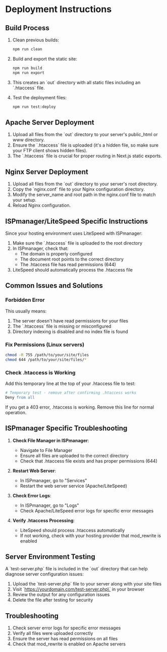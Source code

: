 # Deployment Instructions

## Build Process

1. Clean previous builds:
   ```bash
   npm run clean
   ```

2. Build and export the static site:
   ```bash
   npm run build
   npm run export
   ```

3. This creates an \`out\` directory with all static files including an \`.htaccess\` file.

4. Test the deployment files:
   ```bash
   npm run test:deploy
   ```

## Apache Server Deployment

1. Upload all files from the \`out\` directory to your server's public_html or www directory.
2. Ensure the \`.htaccess\` file is uploaded (it's a hidden file, so make sure your FTP client shows hidden files).
3. The \`.htaccess\` file is crucial for proper routing in Next.js static exports.

## Nginx Server Deployment

1. Upload all files from the \`out\` directory to your server's root directory.
2. Copy the \`nginx.conf\` file to your Nginx configuration directory.
3. Modify the server_name and root path in the nginx.conf file to match your setup.
4. Reload Nginx configuration.

## ISPmanager/LiteSpeed Specific Instructions

Since your hosting environment uses LiteSpeed with ISPmanager:

1. Make sure the \`.htaccess\` file is uploaded to the root directory
2. In ISPmanager, check that:
   - The domain is properly configured
   - The document root points to the correct directory
   - The .htaccess file has read permissions (644)
3. LiteSpeed should automatically process the .htaccess file

## Common Issues and Solutions

### Forbidden Error
This usually means:
1. The server doesn't have read permissions for your files
2. The \`.htaccess\` file is missing or misconfigured
3. Directory indexing is disabled and no index file is found

### Fix Permissions (Linux servers)
```bash
chmod -R 755 /path/to/your/site/files
chmod 644 /path/to/your/site/files/*
```

### Check .htaccess is Working
Add this temporary line at the top of your .htaccess file to test:
```apache
# Temporary test - remove after confirming .htaccess works
Deny from all
```
If you get a 403 error, .htaccess is working. Remove this line for normal operation.

## ISPmanager Specific Troubleshooting

1. **Check File Manager in ISPmanager**:
   - Navigate to File Manager
   - Ensure all files are uploaded to the correct directory
   - Check that .htaccess file exists and has proper permissions (644)

2. **Restart Web Server**:
   - In ISPmanager, go to "Services"
   - Restart the web server service (Apache/LiteSpeed)

3. **Check Error Logs**:
   - In ISPmanager, go to "Logs"
   - Check Apache/LiteSpeed error logs for specific error messages

4. **Verify .htaccess Processing**:
   - LiteSpeed should process .htaccess automatically
   - If not working, check with your hosting provider that mod_rewrite is enabled

## Server Environment Testing

A \`test-server.php\` file is included in the \`out\` directory that can help diagnose server configuration issues:

1. Upload the \`test-server.php\` file to your server along with your site files
2. Visit \`https://yourdomain.com/test-server.php\` in your browser
3. Review the output for any configuration issues
4. Delete the file after testing for security

## Troubleshooting

1. Check server error logs for specific error messages
2. Verify all files were uploaded correctly
3. Ensure the server has read permissions on all files
4. Check that mod_rewrite is enabled on Apache servers